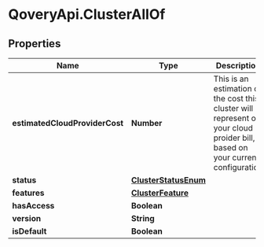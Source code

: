 # QoveryApi.ClusterAllOf

## Properties

Name | Type | Description | Notes
------------ | ------------- | ------------- | -------------
**estimatedCloudProviderCost** | **Number** | This is an estimation of the cost this cluster will represent on your cloud proider bill, based on your current configuration | [optional] 
**status** | [**ClusterStatusEnum**](ClusterStatusEnum.md) |  | [optional] 
**features** | [**ClusterFeature**](ClusterFeature.md) |  | [optional] 
**hasAccess** | **Boolean** |  | [optional] 
**version** | **String** |  | [optional] 
**isDefault** | **Boolean** |  | [optional] 


